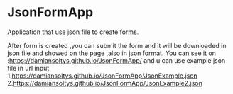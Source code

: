# JsonFormApp
Application that use json file to create forms.

After form is created ,you can submit the form and it will be downloaded in json file and showed on the page ,also in json format.
You can see it on :https://damiansoltys.github.io/JsonFormApp/ and u can use example json file in url input
1.https://damiansoltys.github.io/JsonFormApp/JsonExample.json
2.https://damiansoltys.github.io/JsonFormApp/JsonExample2.json
